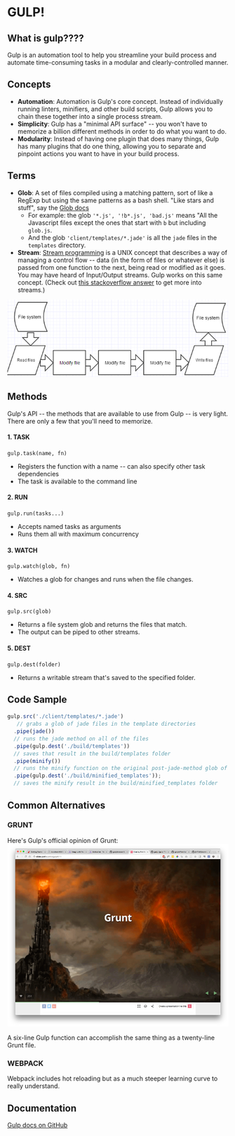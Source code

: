# GULP!

## What is gulp????

Gulp is an automation tool to help you streamline your build process and automate time-consuming tasks in a modular and clearly-controlled manner.

## Concepts

- **Automation**: Automation is Gulp's core concept. Instead of individually running linters, minifiers, and other build scripts, Gulp allows you to chain these together into a single process stream.
- **Simplicity**: Gulp has a "minimal API surface" -- you won't have to memorize a billion different methods in order to do what you want to do.
- **Modularity**: Instead of having one plugin that does many things, Gulp has many plugins that do one thing, allowing you to separate and pinpoint actions you want to have in your build process.

## Terms

- **Glob**: A set of files compiled using a matching pattern, sort of like a RegExp but using the same patterns as a bash shell. "Like stars and stuff", say the [Glob docs](https://github.com/isaacs/node-glob) 
  - For example: the glob `'*.js', '!b*.js', 'bad.js'` means "All the Javascript files except the ones that start with `b` but including `glob.js`. 
  - And the glob `'client/templates/*.jade'` is all the `jade` files in the `templates` directory.
- **Stream**: [Stream programming](https://en.wikipedia.org/wiki/Stream_processing) is a UNIX concept that describes a way of managing a control flow -- data (in the form of files or whatever else) is passed from one function to the next, being read or modified as it goes. You may have heard of Input/Output streams. Gulp works on this same concept. (Check out [this stackoverflow answer](http://stackoverflow.com/questions/1216380/what-is-a-stream) to get more into streams.)

![Sample Stream](assets/io.png)

## Methods

Gulp's API -- the methods that are available to use from Gulp -- is very light. There are only a few that you'll need to memorize.

#### 1. TASK
`gulp.task(name, fn)`

- Registers the function with a name -- can also specify other task dependencies
- The task is available to the command line

#### 2. RUN
`gulp.run(tasks...)`

- Accepts named tasks as arguments
- Runs them all with maximum concurrency

#### 3. WATCH
`gulp.watch(glob, fn)`

- Watches a glob for changes and runs when the file changes.

#### 4. SRC
`gulp.src(glob)`

- Returns a file system glob and returns the files that match.
- The output can be piped to other streams. 

#### 5. DEST
`gulp.dest(folder)`

- Returns a writable stream that's saved to the specified folder.

## Code Sample

```javascript
gulp.src('./client/templates/*.jade') 
   // grabs a glob of jade files in the template directories
  .pipe(jade()) 
  // runs the jade method on all of the files
  .pipe(gulp.dest('./build/templates')) 
  // saves that result in the build/templates folder
  .pipe(minify()) 
  // runs the minify function on the original post-jade-method glob of files
  .pipe(gulp.dest('./build/minified_templates')); 
  // saves the minify result in the build/minified_templates folder
```

## Common Alternatives

### GRUNT

Here's Gulp's official opinion of Grunt: 
![MORDOR](assets/grunt.png)

A six-line Gulp function can accomplish the same thing as a twenty-line Grunt file. 

### WEBPACK

Webpack includes hot reloading but as a much steeper learning curve to really understand. 

## Documentation

[Gulp docs on GitHub](https://github.com/gulpjs/gulp)
